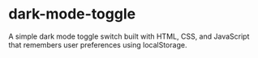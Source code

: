 # dark-mode-toggle
A simple dark mode toggle switch built with HTML, CSS, and JavaScript that remembers user preferences using localStorage.
